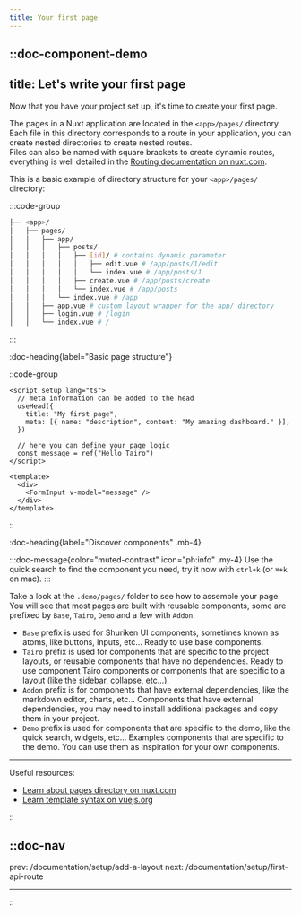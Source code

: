 ```yaml
---
title: Your first page
---
```


## ::doc-component-demo

## title: Let's write your first page

Now that you have your project set up, it's time to create your first page.

The pages in a Nuxt application are located in the `<app>/pages/` directory. Each file in this directory corresponds to a route in your application, you can create nested directories to create nested routes.  
Files can also be named with square brackets to create dynamic routes, everything is well detailed in the [Routing documentation on nuxt.com](https://nuxt.com/docs/getting-started/routing).

This is a basic example of directory structure for your `<app>/pages/` directory:

:::code-group

```bash [Terminal]
├── <app>/
│   ├── pages/
│   │   ├── app/
│   │   │   ├── posts/
│   │   │   │   ├── [id]/ # contains dynamic parameter
│   │   │   │   │   ├── edit.vue # /app/posts/1/edit
│   │   │   │   │   └── index.vue # /app/posts/1
│   │   │   │   ├── create.vue # /app/posts/create
│   │   │   │   └── index.vue # /app/posts
│   │   │   └── index.vue # /app
│   │   ├── app.vue # custom layout wrapper for the app/ directory
│   │   ├── login.vue # /login
│   │   └── index.vue # /
```

:::

:doc-heading{label="Basic page structure"}

::code-group

```vue [<app>/pages/index.vue]
<script setup lang="ts">
  // meta information can be added to the head
  useHead({
    title: "My first page",
    meta: [{ name: "description", content: "My amazing dashboard." }],
  })

  // here you can define your page logic
  const message = ref("Hello Tairo")
</script>

<template>
  <div>
    <FormInput v-model="message" />
  </div>
</template>
```

::

:doc-heading{label="Discover components" .mb-4}

:::doc-message{color="muted-contrast" icon="ph:info" .my-4}
Use the quick search to find the component you need, try it now with `ctrl+k` (or `⌘+k` on mac).
:::

Take a look at the `.demo/pages/` folder to see how to assemble your page. You will see that most pages are built with reusable components,
some are prefixed by `Base`, `Tairo`, `Demo` and a few with `Addon`.

- `Base` prefix is used for Shuriken UI components, sometimes known as atoms, like buttons, inputs, etc... Ready to use base components.
- `Tairo` prefix is used for components that are specific to the project layouts, or reusable components that have no dependencies. Ready to use component Tairo components or components that are specific to a layout (like the sidebar, collapse, etc...).
- `Addon` prefix is for components that have external dependencies, like the markdown editor, charts, etc... Components that have external dependencies, you may need to install additional packages and copy them in your project.
- `Demo` prefix is used for components that are specific to the demo, like the quick search, widgets, etc... Examples components that are specific to the demo. You can use them as inspiration for your own components.

---

Useful resources:

- [Learn about pages directory on nuxt.com](https://nuxt.com/docs/guide/directory-structure/pages)
- [Learn template syntax on vuejs.org](https://vuejs.org/guide/essentials/template-syntax.html)

::

## ::doc-nav

prev: /documentation/setup/add-a-layout
next: /documentation/setup/first-api-route

---

::
